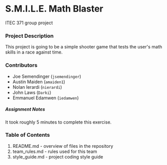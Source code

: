 # S.M.I.L.E. Math Blaster

ITEC 371 group project
### Project Description

This project is going to be a simple shooter game that tests the user's math skills in a race against time.

### Contributors
- Joe Semendinger (`jsemendinger`)
- Austin Maiden (`amaiden1`)
- Nolan Ierardi (`nierardi`)
- John Laws (`Darki`)
- Emmanuel Edamwen (`iedamwen`)

##### Assignment Notes

It took roughly 5 minutes to complete this exercise.

### Table of Contents

1. README.md - overview of files in the repository
2. team_rules.md - rules used for this team
3. style_guide.md - project coding style guide
